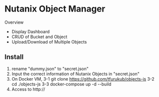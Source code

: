 Nutanix Object Manager
====

Overview
- Display Dashboard
- CRUD of Bucket and Object
- Upload/Download of Multiple Objects

## Install
1. rename "dummy.json" to "secret.json"
2. Input the correct information of Nutanix Objects in "secret.json"
3. On Docker VM,
    3-1 git clone https://github.com/tfurukub/objects-js
    3-2 cd ./objects-js
    3-3 docker-compose up -d --build
4. Access to http://<Docker VM IP address>
